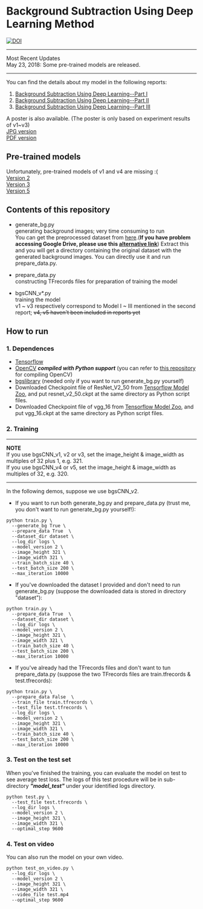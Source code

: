 # Background Subtraction Using Deep Learning Method

[![DOI](https://zenodo.org/badge/96831496.svg)](https://zenodo.org/badge/latestdoi/96831496)

***
Most Recent Updates  
May 23, 2018: Some pre-trained models are released.  
***

You can find the details about my model in the following reports:  
1. [Background Subtraction Using Deep Learning--Part I](https://saoyan.github.io/DL-background-subtraction-1/)
2. [Background Subtraction Using Deep Learning--Part II](https://saoyan.github.io/DL-background-subtraction-2/)  
3. [Background Subtraction Using Deep Learning--Part III](https://saoyan.github.io/DL-background-subtraction-3/)  

A poster is also available. (The poster is only based on experiment results of v1~v3)  
[JPG version](https://saoyan.github.io/assets/Mitacs_Internship_Poster.jpg)  
[PDF version](https://saoyan.github.io/assets/Mitacs_Internship_Poster.pdf)

## Pre-trained models  
Unfortunately, pre-trained models of v1 and v4 are missing :(  
[Version 2](https://drive.google.com/open?id=1p35wm7NV4EB6649AGOATan5EJrBakINM)  
[Version 3](https://drive.google.com/open?id=14iLu2VTxoZ71-FCxkr0MeIYwAj4cbNMa)  
[Version 5](https://drive.google.com/open?id=15xnbA86tfHA_y6wrA8qVpC_gQD8nvnwH)

## Contents of this repository
* generate_bg.py  
  generating background images; very time consuming to run  
  You can get the preprocessed dataset from [here](https://drive.google.com/open?id=0BxTycO36H3VARFdRQkR1WHJYM0E).(**If you have problem accessing Google Drive, please use this [alternative link](http://pan.baidu.com/s/1qYmcUC0)**) Extract this and you will get a directory containing the original dataset with the generated background images. You can directly use it and run prepare_data.py.  

* prepare_data.py  
  constructing TFrecords files for preparation of training the model
* bgsCNN_v*.py  
  training the model  
  v1 ~ v3 respectively correspond to Model I ~ III mentioned in the second report; ~~v4, v5 haven't been included in reports yet~~

## How to run

### 1. Dependences
* [Tensorflow](https://github.com/tensorflow/tensorflow)
* [OpenCV](https://github.com/opencv/opencv) ***compiled with Python support*** (you can refer to [this repository](https://github.com/SaoYan/OpenCV_SimpleDemos) for compiling OpenCV)
* [bgslibrary](https://github.com/andrewssobral/bgslibrary) (needed only if you want to run generate_bg.py yourself)
* Downloaded Checkpoint file of ResNet_V2_50 from [Tensorflow Model Zoo](https://github.com/tensorflow/models/tree/master/research/slim), and put resnet_v2_50.ckpt at the same directory as Python script files.
* Downloaded Checkpoint file of vgg_16 from [Tensorflow Model Zoo](https://github.com/tensorflow/models/tree/master/research/slim), and put vgg_16.ckpt at the same directory as Python script files.

### 2. Training
***
**NOTE**  
If you use bgsCNN_v1, v2 or v3, set the image_height & image_width as multiples of 32 plus 1, e.g. 321.  
If you use bgsCNN_v4 or v5, set the image_height & image_width as multiples of 32, e.g. 320.
***
In the following demos, suppose we use bgsCNN_v2.
* If you want to run both generate_bg.py and prepare_data.py (trust me, you don't want to run generate_bg.py yourself!):
```
python train.py \
  --generate_bg True \
  --prepare_data True  \
  --dataset_dir dataset \
  --log_dir logs \
  --model_version 2 \
  --image_height 321 \
  --image_width 321 \
  --train_batch_size 40 \
  --test_batch_size 200 \
  --max_iteration 10000
```
* If you've downloaded the dataset I provided and don't need to run generate_bg.py (suppose the downloaded data is stored in directory "dataset"):
```
python train.py \
  --prepare_data True  \
  --dataset_dir dataset \
  --log_dir logs \
  --model_version 2 \
  --image_height 321 \
  --image_width 321 \
  --train_batch_size 40 \
  --test_batch_size 200 \
  --max_iteration 10000
```
* If you've already had the TFrecords files and don't want to tun prepare_data.py (suppose the two TFrecords files are train.tfrecords & test.tfrecords):
```
python train.py \
  --prepare_data False  \
  --train_file train.tfrecords \
  --test_file test.tfrecords \
  --log_dir logs \
  --model_version 2 \
  --image_height 321 \
  --image_width 321 \
  --train_batch_size 40 \
  --test_batch_size 200 \
  --max_iteration 10000
```

### 3. Test on the test set
When you've finished the training, you can evaluate the model on test to see average test loss. The logs of this test procedure will be in sub-directory ***"model_test"*** under your identified logs directory.
```
python test.py \
  --test_file test.tfrecords \
  --log_dir logs \
  --model_version 2 \
  --image_height 321 \
  --image_width 321 \
  --optimal_step 9600
```

### 4. Test on video
You can also run the model on your own video.
```
python test_on_video.py \
  --log_dir logs \
  --model_version 2 \
  --image_height 321 \
  --image_width 321 \
  --video_file test.mp4
  --optimal_step 9600
```
